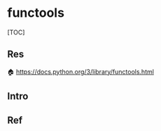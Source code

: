# functools

[TOC]



## Res
🏠 https://docs.python.org/3/library/functools.html



## Intro


## Ref
